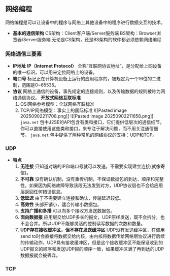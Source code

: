 ## 网络编程
网络编程是可以让设备中的程序与网络上其他设备中的程序进行数据交互的技术。
- **基本的通信架构**
	CS架构：Client客户端/Server服务端
	BS架构：Browser浏览器/Server服务端
	无论是CS架构，还是BS架构的软件都必须依赖网络编程
### 网络通信三要素
- **IP地址**
	**IP（Internet Protocol）** 全称”互联网协议地址”，是分配给上网设备的唯一标识，可以用来定位网络上的设备。
- **端口号**
	标记正在计算机设备上运行的应用程序的，被规定为一个16位的二进制，范围是0~65535。
- **协议**
	网络上通信的设备，事先规定的连接规则，以及传输数据的规则被称为网络通信协议。
    **开放式网络互联标准**
    1. OSI网络参考模型：全球网络互联标准
    2. TCP/IP网络模型：事实上的国际标准
![[Pasted image 20250902211708.png]]
![[Pasted image 20250902211658.png]]
`java.net` 包中J2SE的API包含有类和接口，它们提供低层次的通信细节。你可以直接使用这些类和接口，来专注于解决问题，而不用关注通信细节。
`java.net` 包中提供了两种常见的网络协议的支持：UDP和TCP。
### UDP
- **特点**
	1. **无连接** 只知道对端的IP和端口号就可以发送，不需要实现建立连接(就像寄信)。
	2. **不可靠** 没有确认机制，没有重传机制，不保证数据包的到达、顺序和完整性。如果因为网络故障导致该段无法发到对方，UDP协议层也不会给应用层返回任何错误信息。
	3. **低延迟** 由于不需要建立连接和确认，传输延迟较低。
	4. **高效性** 头部开销小，适合传输小数据包。
	5. **支持广播和多播** 可以向多个接收方发送数据包。
	6. **面向数据报** 应用层交给UDP多长的报文，UDP原样发送，既不会拆分，也不会合并。所以UDP不能够灵活的控制读写数据的次数和数量。
	7. **UDP存在接收缓冲区，但不存在发送缓冲区** UDP没有发送缓冲区，在调用send to时会直接将数据交给内核，由内核将数据传给网络层协议进行后续的传输动作。UDP具有接收缓冲区，但是这个接收缓冲区不能保证收到的UDP报文的顺序和发送UDP报的顺序一致，如果缓冲区满了再到达的UDP数据报就会被丢弃。
### TCP
